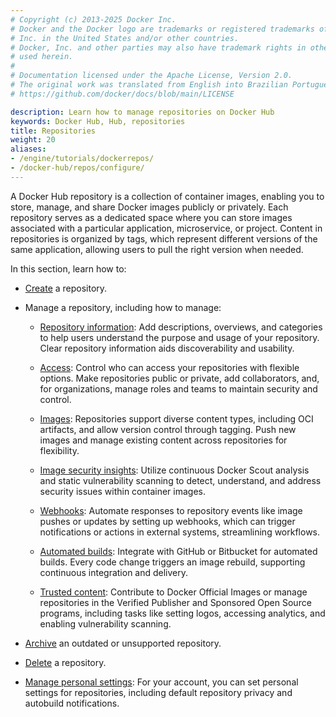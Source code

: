```yaml
---
# Copyright (c) 2013-2025 Docker Inc.
# Docker and the Docker logo are trademarks or registered trademarks of Docker,
# Inc. in the United States and/or other countries.
# Docker, Inc. and other parties may also have trademark rights in other terms
# used herein.
#
# Documentation licensed under the Apache License, Version 2.0.
# The original work was translated from English into Brazilian Portuguese.
# https://github.com/docker/docs/blob/main/LICENSE

description: Learn how to manage repositories on Docker Hub
keywords: Docker Hub, Hub, repositories
title: Repositories
weight: 20
aliases:
- /engine/tutorials/dockerrepos/
- /docker-hub/repos/configure/
---
```

A Docker Hub repository is a collection of container images, enabling you to
store, manage, and share Docker images publicly or privately. Each repository
serves as a dedicated space where you can store images associated with a
particular application, microservice, or project. Content in repositories is
organized by tags, which represent different versions of the same application,
allowing users to pull the right version when needed.

In this section, learn how to:

- [Create](./create.md) a repository.
- Manage a repository, including how to manage:

   - [Repository information](./manage/information.md): Add descriptions,
     overviews, and categories to help users understand the purpose and usage of
     your repository. Clear repository information aids discoverability and
     usability.

   - [Access](./manage/access.md): Control who can access your repositories with
     flexible options. Make repositories public or private, add collaborators,
     and, for organizations, manage roles and teams to maintain security and
     control.

   - [Images](./manage/hub-images/_index.md): Repositories support diverse
     content types, including OCI artifacts, and allow version control through
     tagging. Push new images and manage existing content across repositories
     for flexibility.

   - [Image security insights](./manage/vulnerability-scanning.md): Utilize
     continuous Docker Scout analysis and static vulnerability scanning to
     detect, understand, and address security issues within container images.

   - [Webhooks](./manage/webhooks.md): Automate responses to repository events
     like image pushes or updates by setting up webhooks, which can trigger
     notifications or actions in external systems, streamlining workflows.

   - [Automated builds](./manage/builds/_index.md): Integrate with GitHub or
     Bitbucket for automated builds. Every code change triggers an image
     rebuild, supporting continuous integration and delivery.

   - [Trusted content](./manage/trusted-content/_index.md): Contribute to Docker
     Official Images or manage repositories in the Verified Publisher and
     Sponsored Open Source programs, including tasks like setting logos,
     accessing analytics, and enabling vulnerability scanning.

- [Archive](./archive.md) an outdated or unsupported repository.
- [Delete](./delete.md) a repository.
- [Manage personal settings](./settings.md): For your account, you can set personal
  settings for repositories, including default repository privacy and autobuild
  notifications.
